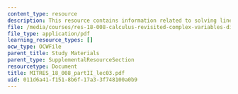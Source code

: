 ```yaml
---
content_type: resource
description: This resource contains information related to solving linear equations.
file: /media/courses/res-18-008-calculus-revisited-complex-variables-differential-equations-and-linear-algebra-fall-2011/011d6a41f1518b6f17a33f748100a0b9_MITRES_18_008_partII_lec03.pdf
file_type: application/pdf
learning_resource_types: []
ocw_type: OCWFile
parent_title: Study Materials
parent_type: SupplementalResourceSection
resourcetype: Document
title: MITRES_18_008_partII_lec03.pdf
uid: 011d6a41-f151-8b6f-17a3-3f748100a0b9
---
```

